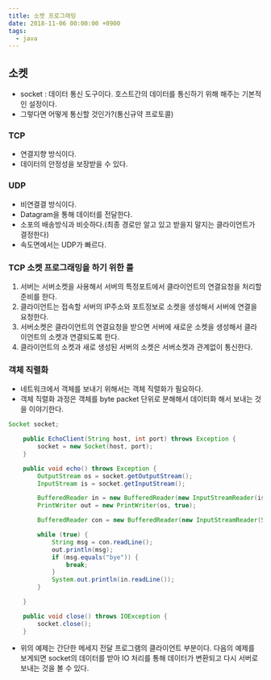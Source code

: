 ```yaml
---
title: 소켓 프로그래밍
date: 2018-11-06 00:00:00 +0900
tags:
  - java
---
```

## 소켓
- socket : 데이터 통신 도구이다. 호스트간의 데이터를 통신하기 위해 해주는 기본적인 설정이다.
- 그렇다면 어떻게 통신할 것인가?(통신규약 프로토콜)

### TCP
- 연결지향 방식이다.
- 데이터의 안정성을 보장받을 수 있다.


### UDP
- 비연결결 방식이다.
- Datagram을 통해 데이터를 전달한다.
- 소포의 배송방식과 비슷하다.(최종 경로만 알고 있고 받을지 말지는 클라이언트가 결정한다)
- 속도면에서는 UDP가 빠르다.

### TCP 소켓 프로그래밍을 하기 위한 룰
1. 서버는 서버소켓을 사용해서 서버의 특정포트에서 클라이언트의 연결요청을 처리할 준비를 한다.
2. 클라이언트는 접속할 서버의 IP주소와 포트정보로 소켓을 생성해서 서버에 연결을 요청한다.
3. 서버소켓은 클라이언트의 연결요청을 받으면 서버에 새로운 소켓을 생성해서 클라이언트의 소켓과 연결되도록 한다.
4. 클라이언트의 소켓과 새로 생성된 서버의 소켓은 서버소켓과 관계없이 통신한다.

### 객체 직렬화
- 네트워크에서 객체를 보내기 위해서는 객체 직렬화가 필요하다.
- 객체 직렬화 과정은 객체를 byte packet 단위로 분해해서 데이터화 해서 보내는 것을 이야기한다.

```java
Socket socket;

	public EchoClient(String host, int port) throws Exception {
		socket = new Socket(host, port);
	}

	public void echo() throws Exception {
		OutputStream os = socket.getOutputStream();
		InputStream is = socket.getInputStream();

		BufferedReader in = new BufferedReader(new InputStreamReader(is));
		PrintWriter out = new PrintWriter(os, true);

		BufferedReader con = new BufferedReader(new InputStreamReader(System.in));

		while (true) {
			String msg = con.readLine();
			out.println(msg);
			if (msg.equals("bye")) {
				break;
			}
			System.out.println(in.readLine());
		}

	}

	public void close() throws IOException {
		socket.close();
	}

```

- 위의 예제는 간단한 메세지 전달 프로그램의 클라이언트 부분이다. 다음의 예제를 보게되면 socket의 데이터를 받아 IO 처리를 통해 데이터가 변환되고 다시 서버로 보내는 것을 볼 수 있다.
